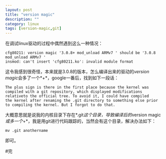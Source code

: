 ```yaml
---
layout: post
title: "version magic"
description: ""
category: linux
tags: [version-magic,git]
---
```


在调试linux驱动的过程中偶然遇到这么一种情况：  

	cfg80211: version magic '3.0.8+ mod_unload ARMv7 ' should be '3.0.8 mod_unload ARMv7 '
	insmod: can't insert 'cfg80211.ko': invalid module format  

这令我感到很奇怪，本来就是3.0.8的版本，怎么编译出来的驱动的*version magic*会多了一个*+*，google一番后，找到如下一段话：  

	The plus sign is there in the first place because the kernel was
	compiled with a git repository, which displayed modifications relativeto the official tree. To avoid it, I could have compiled 
	the kernel after renaming the .git directory to something else prior
	to compiling the kernel. But I forgot to do that.  

大概意思就是说我的内核目录下存在*.git*这个目录，导致编译后的*version magic*或多一个*+*，我是用git进行代码跟踪的，当然会有这个目录，解决办法如下：  

	mv .git anothername  

即可。

#完